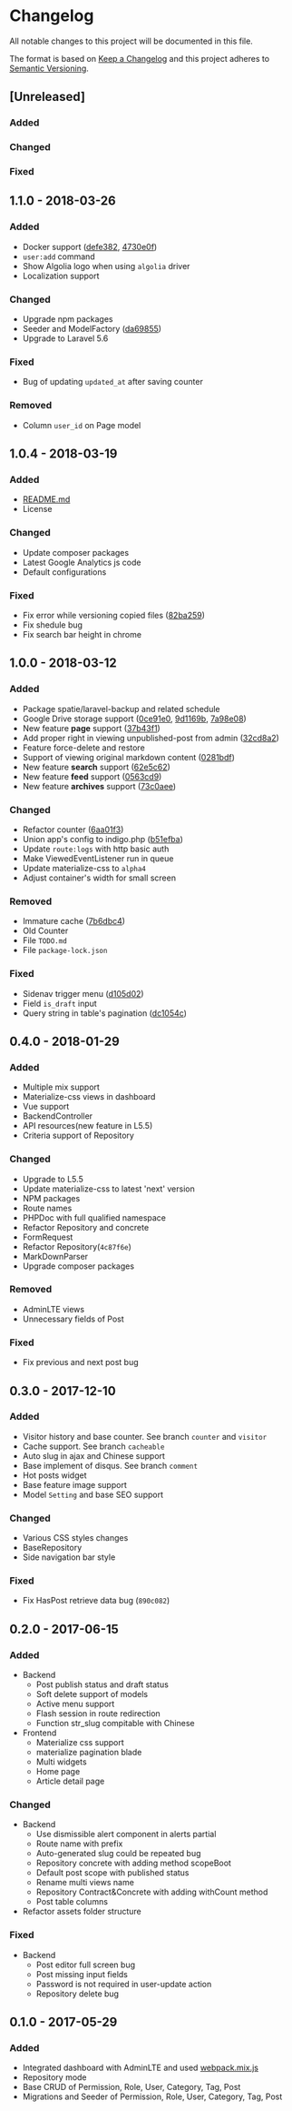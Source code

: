 # Changelog
All notable changes to this project will be documented in this file.

The format is based on [Keep a Changelog](http://keepachangelog.com/)
and this project adheres to [Semantic Versioning](http://semver.org/).

## [Unreleased]
### Added

### Changed

### Fixed

## 1.1.0 - 2018-03-26
### Added
- Docker support ([defe382](https://github.com/MilesPong/indigo/commit/defe3824d538163e5ad0cb52838963d7d03bc359), [4730e0f](https://github.com/MilesPong/indigo/commit/4730e0fc6480ebfcad3b73a5bb29a48a07c3a0c8))
- `user:add` command
- Show Algolia logo when using `algolia` driver
- Localization support

### Changed
- Upgrade npm packages
- Seeder and ModelFactory ([da69855](https://github.com/MilesPong/indigo/commit/da698558b3f13e66e14e29645e21019c37fc9266))
- Upgrade to Laravel 5.6

### Fixed
- Bug of updating `updated_at` after saving counter

### Removed
- Column `user_id` on Page model

## 1.0.4 - 2018-03-19
### Added
- [README.md](README.md)
- License

### Changed
- Update composer packages
- Latest Google Analytics js code
- Default configurations

### Fixed
- Fix error while versioning copied files ([82ba259](https://github.com/MilesPong/indigo/commit/82ba25917cd87e1754fdc7309b2c7ae3d90d6995))
- Fix shedule bug
- Fix search bar height in chrome

## 1.0.0 - 2018-03-12
### Added
- Package spatie/laravel-backup and related schedule
- Google Drive storage support ([0ce91e0](https://github.com/MilesPong/indigo/commit/0ce91e02a96b054920259c7a2364512359327867), [9d1169b](https://github.com/MilesPong/indigo/commit/9d1169b1f1227b68a7d8d28b5118604f3544e7d2), [7a98e08](https://github.com/MilesPong/indigo/commit/7a98e0842d18bd00e6995dd562aba03107058aa4))
- New feature **page** support ([37b43f1](https://github.com/MilesPong/indigo/commit/37b43f188a4679cef5adf987e5aca5a902ee9c02))
- Add proper right in viewing unpublished-post from admin ([32cd8a2](https://github.com/MilesPong/indigo/commit/32cd8a28c947607018495f4c019fcd36c6096f04))
- Feature force-delete and restore
- Support of viewing original markdown content ([0281bdf](https://github.com/MilesPong/indigo/commit/0281bdffb65903f38ce316d4709e996ee4988450))
- New feature **search** support ([62e5c62](https://github.com/MilesPong/indigo/commit/62e5c6259ebee4ead12869c54c0dd84bac001c6d))
- New feature **feed** support ([0563cd9](https://github.com/MilesPong/indigo/commit/0563cd9d86e5b863816a7f1f42ad6b723deabd37))
- New feature **archives** support ([73c0aee](https://github.com/MilesPong/indigo/commit/73c0aee6d16478738444f213424d0505a88eae9d))

### Changed
- Refactor counter ([6aa01f3](https://github.com/MilesPong/indigo/commit/6aa01f339faac085ba21ed8ed24cc156d5c59c29))
- Union app's config to indigo.php ([b51efba](https://github.com/MilesPong/indigo/commit/b51efbacb8db3adabe9d4a4999c81f8644b994f9))
- Update `route:logs` with http basic auth
- Make ViewedEventListener run in queue
- Update materialize-css to `alpha4`
- Adjust container's width for small screen

### Removed
- Immature cache ([7b6dbc4](https://github.com/MilesPong/indigo/commit/7b6dbc4e81354e34865627b86ced0fd168e1d244))
- Old Counter
- File `TODO.md`
- File `package-lock.json`

### Fixed
- Sidenav trigger menu ([d105d02](https://github.com/MilesPong/indigo/commit/d105d02c43bea9a1c1c52937d2b7e6100ee8d607))
- Field `is_draft` input
- Query string in table's pagination ([dc1054c](https://github.com/MilesPong/indigo/commit/dc1054ce38aaa7e0f43b43e19d57ae1926a0a232))

## 0.4.0 - 2018-01-29
### Added
- Multiple mix support
- Materialize-css views in dashboard
- Vue support
- BackendController
- API resources(new feature in L5.5)
- Criteria support of Repository

### Changed
- Upgrade to L5.5
- Update materialize-css to latest 'next' version
- NPM packages
- Route names
- PHPDoc with full qualified namespace
- Refactor Repository and concrete
- FormRequest
- Refactor Repository(`4c87f6e`)
- MarkDownParser
- Upgrade composer packages

### Removed
- AdminLTE views
- Unnecessary fields of Post

### Fixed
- Fix previous and next post bug

## 0.3.0 - 2017-12-10
### Added
- Visitor history and base counter. See branch `counter` and `visitor`
- Cache support. See branch `cacheable`
- Auto slug in ajax and Chinese support
- Base implement of disqus. See branch `comment`
- Hot posts widget
- Base feature image support
- Model `Setting` and base SEO support 

### Changed
- Various CSS styles changes
- BaseRepository
- Side navigation bar style

### Fixed
- Fix HasPost retrieve data bug (`890c082`)

## 0.2.0 - 2017-06-15
### Added
- Backend
    - Post publish status and draft status
    - Soft delete support of models
    - Active menu support
    - Flash session in route redirection
    - Function str_slug compitable with Chinese
- Frontend
    - Materialize css support
    - materialize pagination blade
    - Multi widgets
    - Home page
    - Article detail page

### Changed
- Backend
    - Use dismissible alert component in alerts partial
    - Route name with prefix
    - Auto-generated slug could be repeated bug
    - Repository concrete with adding method scopeBoot
    - Default post scope with published status
    - Rename multi views name
    - Repository Contract&Concrete with adding withCount method
    - Post table columns
- Refactor assets folder structure 

### Fixed
- Backend
    - Post editor full screen bug
    - Post missing input fields
    - Password is not required in user-update action
    - Repository delete bug

## 0.1.0 - 2017-05-29
### Added
- Integrated dashboard with AdminLTE and used [webpack.mix.js](webpack.mix.js)
- Repository mode
- Base CRUD of Permission, Role, User, Category, Tag, Post
- Migrations and Seeder of Permission, Role, User, Category, Tag, Post